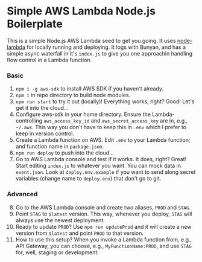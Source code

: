 # Simple AWS Lambda Node.js Boilerplate

This is a simple Node.js AWS Lambda seed to get you going. It uses
[node-lambda](https://github.com/motdotla/node-lambda) for locally running and
deploying. It logs with Bunyan, and has a simple async waterfall in it's
`index.js` to give you one approachin handling flow control in a Lambda
function.

### Basic

1. `npm i -g aws-sdk` to install AWS SDK if you haven't already.
2. `npm i` in repo directory to build node modules.
3. `npm run start` to try it out (locally)! Everything works, right? Good!
   Let's get it into the cloud...
4. Configure aws-sdk in your home directory. Ensure the Lambda-controlling
   `aws_access_key_id` and `aws_secret_access_key` are in, e.g., `~/.aws`. This
   way you don't have to keep this in `.env` which I prefer to keep in version
   control.
5. Create a Lambda function on AWS. Edit `.env` to your Lambda function; and
   function name in `package.json`.
6. `npm run deploy` to push into the cloud...
7. Go to AWS Lambda console and test if it works. It does, right? Great! Start
   editing `index.js` to whatever you want. You can mock data in `event.json`.
   Look at `deploy.env.example` if you want to send along secret variables
   (change name to `deploy.env`) that don't go to git.

### Advanced

8. Go to the AWS Lambda console and create two aliases, `PROD` and `STAG`.
9. Point `STAG` to `$latest` version. This way, whenever you deploy, `STAG`
   will always use the newest deployment.
10. Ready to update `PROD`? Use `npm run updateProd` and it will create a new
    version from  `$latest` and point `PROD` to that version.
11. How to use this setup? When you invoke a Lambda function from, e.g., API
    Gateway, you can choose, e.g., `MyFunctionName:PROD`, and use `STAG` for,
    well, staging or development.
